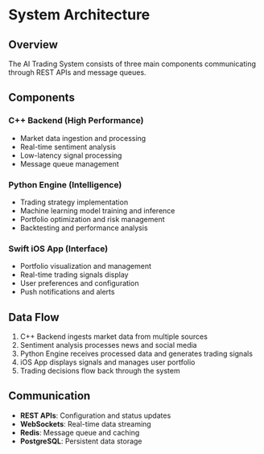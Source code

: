 # System Architecture

## Overview
The AI Trading System consists of three main components communicating through REST APIs and message queues.

## Components

### C++ Backend (High Performance)
- Market data ingestion and processing
- Real-time sentiment analysis
- Low-latency signal processing
- Message queue management

### Python Engine (Intelligence)
- Trading strategy implementation
- Machine learning model training and inference
- Portfolio optimization and risk management
- Backtesting and performance analysis

### Swift iOS App (Interface)  
- Portfolio visualization and management
- Real-time trading signals display
- User preferences and configuration
- Push notifications and alerts

## Data Flow
1. C++ Backend ingests market data from multiple sources
2. Sentiment analysis processes news and social media
3. Python Engine receives processed data and generates trading signals
4. iOS App displays signals and manages user portfolio
5. Trading decisions flow back through the system

## Communication
- **REST APIs**: Configuration and status updates
- **WebSockets**: Real-time data streaming
- **Redis**: Message queue and caching
- **PostgreSQL**: Persistent data storage
